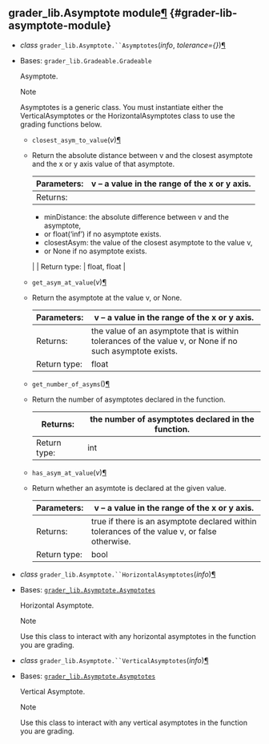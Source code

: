 ## grader_lib.Asymptote module[¶](submodules.md#module-grader_lib.Asymptote) {#grader-lib-asymptote-module}

*   _class_ `grader_lib.Asymptote.``Asymptotes`(_info_, _tolerance={}_)[¶](#grader_lib.Asymptote.Asymptotes)
*   Bases: `grader_lib.Gradeable.Gradeable`

    Asymptote.

    Note

    Asymptotes is a generic class. You must instantiate either the VerticalAsymptotes or the HorizontalAsymptotes class to use the grading functions below.

    *   `closest_asym_to_value`(_v_)[¶](#grader_lib.Asymptote.Asymptotes.closest_asym_to_value)
    *   Return the absolute distance between v and the closest asymptote and the x or y axis value of that asymptote.

        | Parameters: | **v** – a value in the range of the x or y axis. |
        | --- | --- |
        | Returns: | 

        *   minDistance: the absolute difference between v and the asymptote,
        *   or float(‘inf’) if no asymptote exists.
        *   closestAsym: the value of the closest asymptote to the value v,
        *   or None if no asymptote exists.

         |
        | Return type: | float, float |

    *   `get_asym_at_value`(_v_)[¶](#grader_lib.Asymptote.Asymptotes.get_asym_at_value)
    *   Return the asymptote at the value v, or None.

        | Parameters: | **v** – a value in the range of the x or y axis. |
        | --- | --- |
        | Returns: | the value of an asymptote that is within tolerances of the value v, or None if no such asymptote exists. |
        | Return type: | float |

    *   `get_number_of_asyms`()[¶](#grader_lib.Asymptote.Asymptotes.get_number_of_asyms)
    *   Return the number of asymptotes declared in the function.

        | Returns: | the number of asymptotes declared in the function. |
        | --- | --- |
        | Return type: | int |

    *   `has_asym_at_value`(_v_)[¶](#grader_lib.Asymptote.Asymptotes.has_asym_at_value)
    *   Return whether an asymtote is declared at the given value.

        | Parameters: | **v** – a value in the range of the x or y axis. |
        | --- | --- |
        | Returns: | true if there is an asymptote declared within tolerances of the value v, or false otherwise. |
        | Return type: | bool |

*   _class_ `grader_lib.Asymptote.``HorizontalAsymptotes`(_info_)[¶](#grader_lib.Asymptote.HorizontalAsymptotes)
*   Bases: [`grader_lib.Asymptote.Asymptotes`](#grader_lib.Asymptote.Asymptotes)

    Horizontal Asymptote.

    Note

    Use this class to interact with any horizontal asymptotes in the function you are grading.

*   _class_ `grader_lib.Asymptote.``VerticalAsymptotes`(_info_)[¶](#grader_lib.Asymptote.VerticalAsymptotes)
*   Bases: [`grader_lib.Asymptote.Asymptotes`](#grader_lib.Asymptote.Asymptotes)

    Vertical Asymptote.

    Note

    Use this class to interact with any vertical asymptotes in the function you are grading.